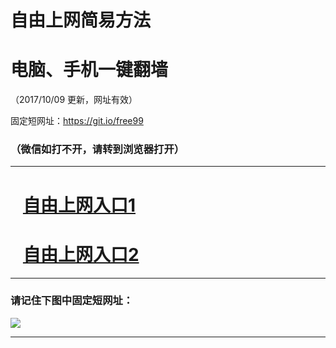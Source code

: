 ﻿# 自由上网简易方法

# 电脑、手机一键翻墙

（2017/10/09 更新，网址有效）

固定短网址：https://git.io/free99

### （微信如打不开，请转到浏览器打开）


***





# &nbsp;&nbsp; <a href="http://ft389212434.fwq-tz-1001.info/fwqtz01.html?t=100900125134 " target="_blank">自由上网入口1</a>
# &nbsp;&nbsp; <a href="http://ft2454228661.fwq-tz-1002.info/fwqtz02.html?t=100900122074 " target="_blank">自由上网入口2</a>
***

### 请记住下图中固定短网址：

<img src="https://s3-us-west-2.amazonaws.com/fwq-1001/yjfq-20170905okok.png" /> 


***

